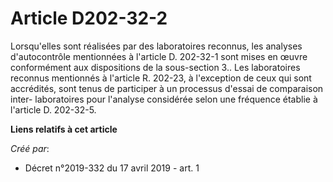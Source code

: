 # Article D202-32-2

Lorsqu'elles sont réalisées par des laboratoires reconnus, les analyses d'autocontrôle mentionnées à l'article D. 202-32-1
sont mises en œuvre conformément aux dispositions de la sous-section 3.. Les laboratoires reconnus mentionnés à l'article R.
202-23, à l'exception de ceux qui sont accrédités, sont tenus de participer à un processus d'essai de comparaison inter-
laboratoires pour l'analyse considérée selon une fréquence établie à l'article D. 202-32-5.

**Liens relatifs à cet article**

_Créé par_:

  - Décret n°2019-332 du 17 avril 2019 - art. 1
